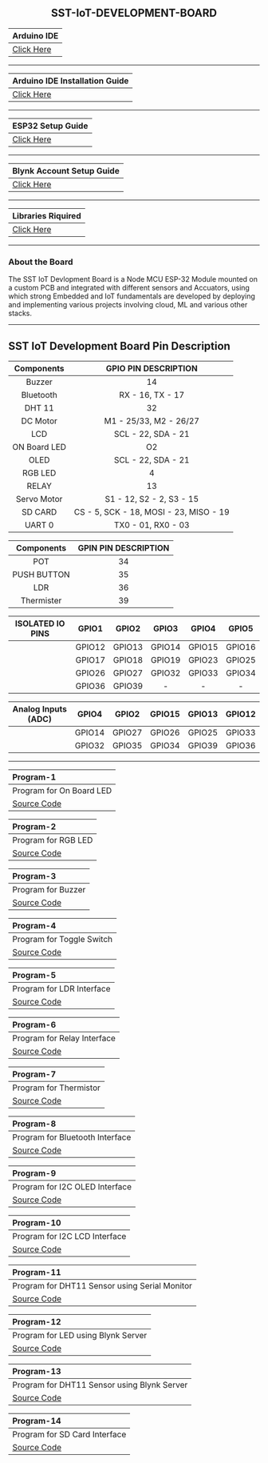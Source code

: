 <h2 align="center"> SST-IoT-DEVELOPMENT-BOARD</h2>

|Arduino IDE|
|:------|
 | [Click Here](https://www.arduino.cc/en/software) |
 
 ------
   
| Arduino IDE Installation Guide |
|:------|
|   [Click Here](Arduino_Installation.md)|
   
   -----------
   
| ESP32 Setup Guide |
|:------|
 |  [Click Here](Esp32.md) |
    
  -------
  
| Blynk Account Setup Guide |
|:------|
 |  [Click Here](Blynk_Setup.md) |
   
   -------

| Libraries Riquired |
|:------|
 |  [Click Here](Libraries) | 
 
 -----------

### About the Board
The SST IoT Devlopment Board is a Node MCU ESP-32 Module mounted on a custom PCB and integrated with different sensors and Accuators, using which strong Embedded and IoT fundamentals are developed by deploying and implementing various projects involving cloud, ML and various other stacks.

--------------

## SST IoT Development Board Pin Description

| **Components** | **GPIO PIN DESCRIPTION** |
|:----:|:----:|
|Buzzer | 14 |
|Bluetooth| RX - 16, TX - 17 |
| DHT 11| 32 |
| DC Motor | M1 - 25/33, M2 - 26/27|
| LCD | SCL - 22, SDA - 21 |
| ON Board LED | O2 |
| OLED | SCL - 22, SDA - 21 |
| RGB LED | 4 |
| RELAY | 13 |
| Servo Motor | S1 - 12, S2 - 2, S3 - 15|
| SD CARD | CS - 5, SCK - 18, MOSI - 23, MISO - 19 | 
| UART 0 | TX0 - 01, RX0 - 03 |

| **Components** | **GPIN PIN DESCRIPTION** |
|:----:|:----:|
|POT | 34 |
|PUSH BUTTON | 35 |
|LDR | 36 |
|Thermister | 39 |

|**ISOLATED IO PINS** | GPIO1 | GPIO2 | GPIO3 | GPIO4 |GPIO5 |
|:----:|:----:| :-----: | :------: | :-----: | :---------: |
| | GPIO12 |GPIO13 | GPIO14 |GPIO15 |GPIO16 |
| |GPIO17 |GPIO18 |GPIO19 |GPIO23 |GPIO25 |
| |GPIO26 |GPIO27 |GPIO32 |GPIO33 |GPIO34 |
| |GPIO36 | GPIO39| - | - | -|

| **Analog Inputs (ADC)** | GPIO4 |GPIO2 | GPIO15 |GPIO13 | GPIO12 |
|:----:|:----:| :-----: | :------: | :-----: | :---------: |
| |GPIO14 |GPIO27 | GPIO26 | GPIO25 | GPIO33 |
| |GPIO32 |GPIO35 |GPIO34 |GPIO39 | GPIO36 |

---------

|  **Program-1** |
| :---- |
|Program for On Board LED |
|[Source Code]()|

|  **Program-2** |
| :---- |
|Program for RGB LED |
|[Source Code]()|

|  **Program-3** |
| :---- |
|Program for Buzzer |
|[Source Code]()|

|  **Program-4** |
| :---- |
|Program for Toggle Switch|
|[Source Code]()|


|  **Program-5** |
| :---- |
|Program for LDR Interface|
|[Source Code]()|

|  **Program-6** |
| :---- |
|Program for Relay Interface|
|[Source Code]()|

|  **Program-7** |
| :---- |
|Program for Thermistor|
|[Source Code]()|


|  **Program-8** |
| :---- |
|Program for Bluetooth Interface|
|[Source Code]()|

|  **Program-9** |
| :---- |
|Program for I2C OLED Interface|
|[Source Code]()|

|  **Program-10** |
| :---- |
|Program for I2C LCD Interface|
|[Source Code]()|

|  **Program-11** |
| :---- |
|Program for DHT11 Sensor using Serial Monitor |
|[Source Code]()|

|  **Program-12** |
| :---- |
|Program for LED using Blynk Server |
|[Source Code]()|


|  **Program-13** |
| :---- |
|Program for DHT11 Sensor using Blynk Server |
|[Source Code]()|

|  **Program-14** |
| :---- |
|Program for SD Card Interface |
|[Source Code]()|





























